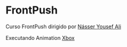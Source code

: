 # FrontPush
 Curso FrontPush dirigido por <a href="https://github.com/nyousefali">Násser Yousef Ali</a>

 Executando Animation <a href="https://github.com/tosantos1/FrontPush/tree/main/xbox">Xbox</a>
